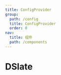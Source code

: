 ```yaml
---
title: ConfigProvider
group:
  path: /config
  title: ConfigProvider
  order: 0
nav:
  title: 组件
  path: /components
---
```


# DSlate
